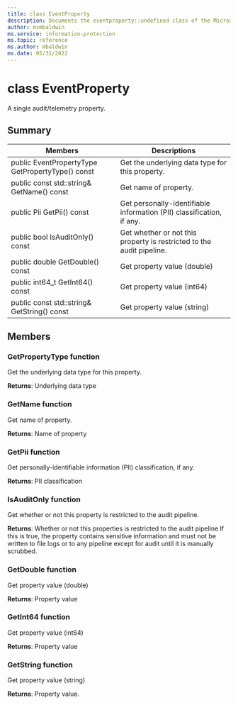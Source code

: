 ```yaml
---
title: class EventProperty 
description: Documents the eventproperty::undefined class of the Microsoft Information Protection SDK.
author: msmbaldwin
ms.service: information-protection
ms.topic: reference
ms.author: mbaldwin
ms.date: 05/31/2022
---
```


# class EventProperty 
A single audit/telemetry property.
  
## Summary
 Members                        | Descriptions                                
--------------------------------|---------------------------------------------
public EventPropertyType GetPropertyType() const  |  Get the underlying data type for this property.
public const std::string& GetName() const  |  Get name of property.
public Pii GetPii() const  |  Get personally-identifiable information (PII) classification, if any.
public bool IsAuditOnly() const  |  Get whether or not this property is restricted to the audit pipeline.
public double GetDouble() const  |  Get property value (double)
public int64_t GetInt64() const  |  Get property value (int64)
public const std::string& GetString() const  |  Get property value (string)
  
## Members
  
### GetPropertyType function
Get the underlying data type for this property.

  
**Returns**: Underlying data type
  
### GetName function
Get name of property.

  
**Returns**: Name of property
  
### GetPii function
Get personally-identifiable information (PII) classification, if any.

  
**Returns**: PII classification
  
### IsAuditOnly function
Get whether or not this property is restricted to the audit pipeline.

  
**Returns**: Whether or not this properties is restricted to the audit pipeline
If this is true, the property contains sensitive information and must not be written to file logs or to any pipeline except for audit until it is manually scrubbed.
  
### GetDouble function
Get property value (double)

  
**Returns**: Property value
  
### GetInt64 function
Get property value (int64)

  
**Returns**: Property value
  
### GetString function
Get property value (string)

  
**Returns**: Property value.
